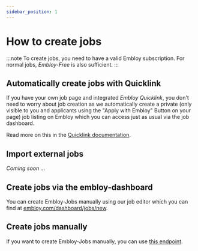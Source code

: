 ```yaml
---
sidebar_position: 1
---
```


# How to create jobs

:::note
To create jobs, you need to have a valid Embloy subscription. For normal jobs, _Embloy-Free_ is also sufficient.
:::

## Automatically create jobs with Quicklink

If you have your own job page and integrated _Embloy Quicklink_, you don't need to worry about job creation as we automatically create a private (only visible to you and applicants using the "Apply with Embloy" Button on your page) job listing on Embloy which you can access just as usual via the job dashboard.

Read more on this in the [Quicklink documentation](https://developers.embloy.com/docs/core/quicklink/quicklink_application).

## Import external jobs

_Coming soon ..._

## Create jobs via the embloy-dashboard

You can create Embloy-Jobs manually using our job editor which you can find at [embloy.com/dashboard/jobs/new](https://embloy.com/dashboard/jobs/new).

## Create jobs manually

If you want to create Embloy-Jobs manually, you can use [this endpoint](https://www.postman.com/embloy/workspace/embloy-workspace/request/24977803-832650d0-f343-4f90-9dec-e5828711156a).